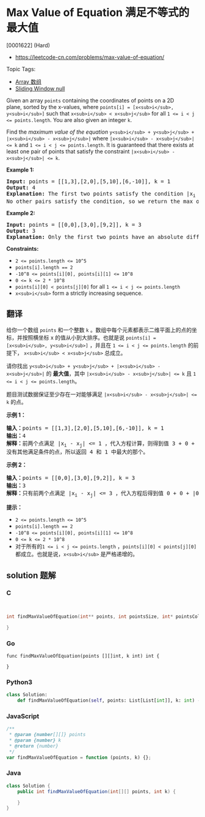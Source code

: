 # Max Value of Equation 满足不等式的最大值

[0001622] (Hard)

- https://leetcode-cn.com/problems/max-value-of-equation/

Topic Tags:

- [Array 数组](https://leetcode-cn.com/tag/array/)
- [Sliding Window null](https://leetcode-cn.com/tag/sliding-window/)

Given an array `points` containing the coordinates of points on a 2D plane, sorted by the x-values, where `points[i] = [x<sub>i</sub>, y<sub>i</sub>]` such that `x<sub>i</sub> < x<sub>j</sub>` for all `1 <= i < j <= points.length`. You are also given an integer `k`.

Find the _maximum value of the equation_ `y<sub>i</sub> + y<sub>j</sub> + |x<sub>i</sub> - x<sub>j</sub>|` where `|x<sub>i</sub> - x<sub>j</sub>| <= k` and `1 <= i < j <= points.length`. It is guaranteed that there exists at least one pair of points that satisfy the constraint `|x<sub>i</sub> - x<sub>j</sub>| <= k`.

**Example 1:**

<pre><strong>Input:</strong> points = [[1,3],[2,0],[5,10],[6,-10]], k = 1
<strong>Output:</strong> 4
<strong>Explanation:</strong> The first two points satisfy the condition |x<sub>i</sub>&nbsp;- x<sub>j</sub>| &lt;= 1 and if we calculate the equation we get 3 + 0 + |1 - 2| = 4. Third and fourth points also satisfy the condition and give a value of 10 + -10 + |5 - 6| = 1.
No other pairs satisfy the condition, so we return the max of 4 and 1.</pre>

**Example 2:**

<pre><strong>Input:</strong> points = [[0,0],[3,0],[9,2]], k = 3
<strong>Output:</strong> 3
<strong>Explanation: </strong>Only the first two points have an absolute difference of 3 or less in the x-values, and give the value of 0 + 0 + |0 - 3| = 3.
</pre>

**Constraints:**

- `2 <= points.length <= 10^5`
- `points[i].length == 2`
- `-10^8 <= points[i][0], points[i][1] <= 10^8`
- `0 <= k <= 2 * 10^8`
- `points[i][0] < points[j][0]` for all `1 <= i < j <= points.length`
- `x<sub>i</sub>` form a strictly increasing sequence.

## 翻译

给你一个数组 `points` 和一个整数 `k` 。数组中每个元素都表示二维平面上的点的坐标，并按照横坐标 x 的值从小到大排序。也就是说 `points[i] = [x<sub>i</sub>, y<sub>i</sub>]` ，并且在 `1 <= i < j <= points.length` 的前提下， `x<sub>i</sub> < x<sub>j</sub>` 总成立。

请你找出 `y<sub>i</sub> + y<sub>j</sub> + |x<sub>i</sub> - x<sub>j</sub>|` 的 **最大值**，其中 `|x<sub>i</sub> - x<sub>j</sub>| <= k` 且 `1 <= i < j <= points.length`。

题目测试数据保证至少存在一对能够满足 `|x<sub>i</sub> - x<sub>j</sub>| <= k` 的点。

**示例 1：**

<pre><strong>输入：</strong>points = [[1,3],[2,0],[5,10],[6,-10]], k = 1
<strong>输出：</strong>4
<strong>解释：</strong>前两个点满足 |x<sub>i</sub>&nbsp;- x<sub>j</sub>| &lt;= 1 ，代入方程计算，则得到值 3 + 0 + |1 - 2| = 4 。第三个和第四个点也满足条件，得到值 10 + -10 + |5 - 6| = 1 。
没有其他满足条件的点，所以返回 4 和 1 中最大的那个。</pre>

**示例 2：**

<pre><strong>输入：</strong>points = [[0,0],[3,0],[9,2]], k = 3
<strong>输出：</strong>3
<strong>解释：</strong>只有前两个点满足 |x<sub>i</sub>&nbsp;- x<sub>j</sub>| &lt;= 3 ，代入方程后得到值 0 + 0 + |0 - 3| = 3 。
</pre>

**提示：**

- `2 <= points.length <= 10^5`
- `points[i].length == 2`
- `-10^8 <= points[i][0], points[i][1] <= 10^8`
- `0 <= k <= 2 * 10^8`
- 对于所有的`1 <= i < j <= points.length` ，`points[i][0] < points[j][0]` 都成立。也就是说，`x<sub>i</sub>` 是严格递增的。

## solution 题解

### C

```c


int findMaxValueOfEquation(int** points, int pointsSize, int* pointsColSize, int k){

}
```

### Go

```golang
func findMaxValueOfEquation(points [][]int, k int) int {

}
```

### Python3

```python
class Solution:
    def findMaxValueOfEquation(self, points: List[List[int]], k: int) -> int:
```

### JavaScript

```javascript
/**
 * @param {number[][]} points
 * @param {number} k
 * @return {number}
 */
var findMaxValueOfEquation = function (points, k) {};
```

### Java

```java
class Solution {
    public int findMaxValueOfEquation(int[][] points, int k) {

    }
}
```

